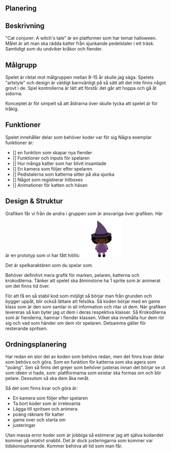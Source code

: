 ## Planering


## Beskrivning
"Cat conjurer: A witch's tale" är en platformer som har temat halloween.
Målet är att man ska rädda katter från sjunkande pedelstaler i ett träsk.
Samtidigt som du undviker kråkor och fiender. 


## Målgrupp
Spelet är riktat mot målgruppen mellan 8-15 år skulle jag säga. Spelets "artstyle" och design är väldigt barnvänligt på så sätt att det inte finns något grovt i de. Spel kontrollerna är lätt att förstå: det går att hoppa och gå åt sidorna. 

Konceptet är för simpelt så att åldrarna över skulle tycka att spelet är för tråkig.

## Funktioner

Spelet innehåller delar som behöver koder var för sig
Några exemplar funktioner är:
* [] en funktion som skapar nya fiender
* [] Funktioner och inputs för spelaren
* [] Hur många katter som har blivit insamlade
* [] En kamera som följer efter spelaren
* [] Pedistalerna som katterna sitter på ska sjunka
* [] Något som registrerar hitboxes
* [] Animationer för katten och häxan




## Design & Struktur
Grafiken får vi från de andra i gruppen som är ansvariga över grafiken. Här är en prototyp som vi har fått hitills:
![Alt text](image.png)

Det är spelkaraktären som du spelar som.

Behöver definitivt mera grafik för marken, pelaren, katterna och krokodilerna.
Tänker att spelet ska åtminstone ha 1 sprite som är animerat om det finns tid över.

För att få en så stabil kod som möjligt så börjar man från grunden och bygger uppåt, blir också lättare att felsöka. Så koden börjar med en game klass som är den som samlar in all information och ritar ut dem.
När grafiken levereras så kan byter jag ut dem i deras respektiva klasser. Så Krokodilerna som är fienderna, hamnar i fiender klassen. Vilket ska innehålla hur dem rör sig och vad som händer om dem rör spelaren. Detsamma gäller för resterande spritsen.

## Ordningsplanering
Har redan en stor del av koden som behövs redan, men det finns kvar delar som behövs och göra. Som en funktion för katterna som ska agera som "poäng".  Sen så finns det grejer som behöver justeras innan det börjar se ut som ideen vi hade, som: plattformarna som existar ska formas om och blir pelare. Dessutom så ska dem åka neråt.

Så det som finns kvar och göra är:
* En kamera som följer efter spelaren
* Ta bort koder som är irrelevanta
* Lägga till spritsen och animera
* poäng räknare för katter
* game over och starta om
* justeringar

Utan massa error koder som är jobbiga så estimerar jag att själva kodandet kommer gå relativt snabbt. Det är dock justeringarna som kommer var tidskonsumerande. Kommer behöva all tid som man får.








